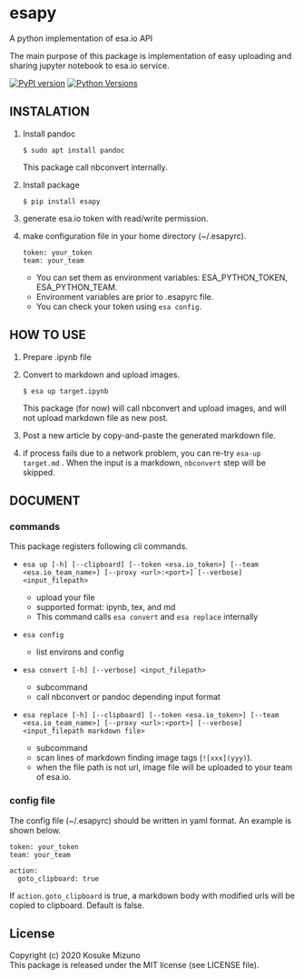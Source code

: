 # esapy

A python implementation of esa.io API

The main purpose of this package is implementation of easy uploading and sharing jupyter notebook to esa.io service.


[![PyPI version](https://badge.fury.io/py/esapy.svg)](https://badge.fury.io/py/esapy) [![Python Versions](https://img.shields.io/pypi/pyversions/esapy.svg)](https://pypi.org/project/esapy/)


## INSTALATION

1. Install pandoc

    ```shell
    $ sudo apt install pandoc
    ```
    
    This package call nbconvert internally.

1. Install package

    ```shell
    $ pip install esapy
    ```

1. generate esa.io token with read/write permission.

1. make configuration file in your home directory (~/.esapyrc).

    ```YAML: ~/.esapyrc
    token: your_token
    team: your_team
    ```

    - You can set them as environment variables: ESA_PYTHON_TOKEN, ESA_PYTHON_TEAM.
    - Environment variables are prior to .esapyrc file.
    - You can check your token using `esa config`. 



## HOW TO USE

1. Prepare .ipynb file

1. Convert to markdown and upload images.

    ```shell
    $ esa up target.ipynb
    ```

    This package (for now) will call nbconvert and upload images, and will not upload markdown file as new post.

1. Post a new article by copy-and-paste the generated markdown file.

1. if process fails due to a network problem, you can re-try `esa-up target.md` .  When the input is a markdown, `nbconvert` step will be skipped.


## DOCUMENT

### commands
This package registers following cli commands.
- `esa up [-h] [--clipboard] [--token <esa.io_token>]
    [--team <esa.io_team_name>] [--proxy <url>:<port>] [--verbose]
    <input_filepath>`
  - upload your file
  - supported format: ipynb, tex, and md
  - This command calls `esa convert` and `esa replace` internally

- `esa config`
  - list environs and config

- `esa convert [-h] [--verbose] <input_filepath>`
  - subcommand
  - call nbconvert or pandoc depending input format

- `esa replace [-h] [--clipboard] [--token <esa.io_token>] [--team <esa.io_team_name>] [--proxy <url>:<port>] [--verbose] <input_filepath markdown file>`
  - subcommand
  - scan lines of markdown finding image tags (`![xxx](yyy)`).
  - when the file path is not url, image file will be uploaded to your team of esa.io.



### config file
The config file (~/.esapyrc) should be written in yaml format.
An example is shown below.
```yaml: ~/.esapyrc
token: your_token
team: your_team

action:
  goto_clipboard: true
```

If `action.goto_clipboard` is true, a markdown body with modified urls will be copied to clipboard.  Default is false.

## License
Copyright (c) 2020 Kosuke Mizuno  
This package is released under the MIT license (see LICENSE file).
